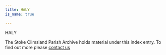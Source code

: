 ```yaml
---
title: HALY
is_name: true

---
```


HALY


The Stoke Climsland Parish Archive holds material under this index entry. To find out more please [contact us](/contact/)
